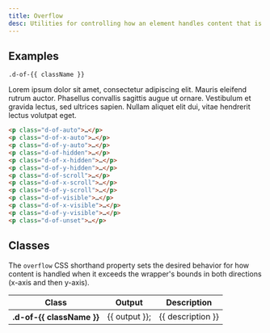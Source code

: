 ```yaml
---
title: Overflow
desc: Utilities for controlling how an element handles content that is too large for the container.
---
```


## Examples

<code-well-header  class="d-d-flex d-fd-row d-fw-wrap d-p24 d-pb48 d-bgc-purple-100 d-bgo50 d-w100p d-hmn216" custom>
    <div v-for="{ class: className } in overflow" class="d-w216 d-h216 d-m6 d-p12 d-bar4 d-bgc-purple-200 d-bgo75" :class="`d-of-${className}`">
        <code>.d-of-{{ className }}</code>
        <p class="d-w216">
            Lorem ipsum dolor sit amet, consectetur adipiscing elit. Mauris eleifend rutrum auctor. Phasellus convallis sagittis augue ut ornare. Vestibulum et gravida lectus, sed ultrices sapien. Nullam aliquet elit dui, vitae hendrerit lectus volutpat eget.
        </p>
    </div>
</code-well-header>

```html
<p class="d-of-auto">…</p>
<p class="d-of-x-auto">…</p>
<p class="d-of-y-auto">…</p>
<p class="d-of-hidden">…</p>
<p class="d-of-x-hidden">…</p>
<p class="d-of-y-hidden">…</p>
<p class="d-of-scroll">…</p>
<p class="d-of-x-scroll">…</p>
<p class="d-of-y-scroll">…</p>
<p class="d-of-visible">…</p>
<p class="d-of-x-visible">…</p>
<p class="d-of-y-visible">…</p>
<p class="d-of-unset">…</p>
```

<script setup>
    import overflow from '@data/overflow.json';
</script>

## Classes

The `overflow` CSS shorthand property sets the desired behavior for how content is handled when it exceeds the wrapper's bounds in both directions (x-axis and then y-axis).

<table class="d-table dialtone-doc-table">
    <thead>
        <tr>
            <th scope="col" class="d-w20p">Class</th>
            <th scope="col" class="d-w20p">Output</th>
            <th scope="col">Description</th>
        </tr>
    </thead>
    <tbody>
        <tr v-for="{ class: className, output, description } in overflow">
            <th scope="row" class="d-ff-mono d-fc-purple d-fs-100 d-fw-normal">.d-of-{{ className }}</th>
            <td class="d-ff-mono d-fc-orange d-fs-100">{{ output }};</td>
            <td>{{ description }}</td>
        </tr>
    </tbody>
</table>

